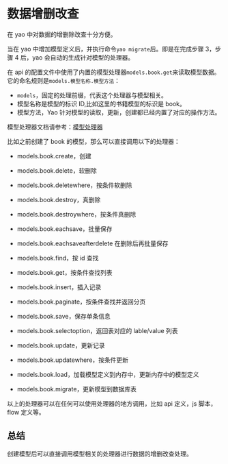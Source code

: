# 数据增删改查

在 yao 中对数据的增删除改查十分方便。

当在 yao 中增加模型定义后，并执行命令`yao migrate`后。即是在完成步骤 3，步骤 4 后，yao 会自动的生成针对模型的处理器。

在 api 的配置文件中使用了内置的模型处理器`models.book.get`来读取模型数据。它的命名规则是`models.模型名称.模型方法`：

- `models`，固定的处理前缀，代表这个处理器与模型相关。
- 模型名称是模型的标识 ID,比如这里的书籍模型的标识是 book。
- 模型方法，Yao 针对模型的读取，更新，创建都已经内置了对应的操作方法。

模型处理器文档请参考：[模型处理器](https://yaoapps.com/doc/%E6%89%8B%E5%86%8C/Widgets/Model)

比如之前创建了 book 的模型，那么可以直接调用以下的处理器：

- models.book.create，创建
- models.book.delete，软删除
- models.book.deletewhere，按条件软删除
- models.book.destroy，真删除
- models.book.destroywhere，按条件真删除
- models.book.eachsave，批量保存
- models.book.eachsaveafterdelete 在删除后再批量保存
- models.book.find，按 id 查找
- models.book.get，按条件查找列表
- models.book.insert，插入记录
- models.book.paginate，按条件查找并返回分页
- models.book.save，保存单条信息
- models.book.selectoption，返回表对应的 lable/value 列表
- models.book.update，更新记录
- models.book.updatewhere，按条件更新

- models.book.load，加载模型定义到内存中，更新内存中的模型定义
- models.book.migrate，更新模型到数据库表

以上的处理器可以在任何可以使用处理器的地方调用，比如 api 定义，js 脚本，flow 定义等。

## 总结

创建模型后可以直接调用模型相关的处理器进行数据的增删改查处理。
